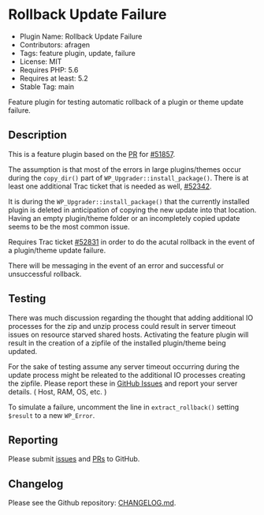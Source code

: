 # Rollback Update Failure

* Plugin Name: Rollback Update Failure
* Contributors: afragen
* Tags: feature plugin, update, failure
* License: MIT
* Requires PHP: 5.6
* Requires at least: 5.2
* Stable Tag: main

Feature plugin for testing automatic rollback of a plugin or theme update failure.

## Description

This is a feature plugin based on the [PR](https://github.com/WordPress/wordpress-develop/pull/860) for [#51857](https://core.trac.wordpress.org/ticket/51857).

The assumption is that most of the errors in large plugins/themes occur during the `copy_dir()` part of `WP_Upgrader::install_package()`. There is at least one additional Trac ticket that is needed as well, [#52342](https://core.trac.wordpress.org/ticket/52342).

It is during the `WP_Upgrader::install_package()` that the currently installed plugin is deleted in anticipation of copying the new update into that location. Having an empty plugin/theme folder or an incompletely copied update seems to be the most common issue.

Requires Trac ticket [#52831](https://core.trac.wordpress.org/ticket/52381) in order to do the acutal rollback in the event of a plugin/theme update failure.

There will be messaging in the event of an error and successful or unsuccessful rollback.

## Testing

There was much discussion regarding the thought that adding additional IO processes for the zip and unzip process could result in server timeout issues on resource starved shared hosts. Activating the feature plugin will result in the creation of a zipfile of the installed plugin/theme being updated.

For the sake of testing assume any server timeout occurring during the update process might be releated to the additional IO processes creating the zipfile. Please report these in [GitHub Issues](https://github.com/afragen/rollback-update-failure/issues) and report your server details. ( Host, RAM, OS, etc. )

To simulate a failure, uncomment the line in `extract_rollback()` setting `$result` to a new `WP_Error`.

## Reporting

Please submit [issues](https://github.com/afragen/rollback-update-failure/issues) and [PRs](https://github.com/afragen/rollback-update-failure/pulls) to GitHub.

## Changelog

Please see the Github repository: [CHANGELOG.md](https://github.com/afragen/rollback-update-failure/blob/main/CHANGELOG.md).
